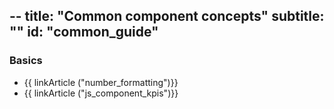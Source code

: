 --
title: "Common component concepts"
subtitle: ""
id: "common_guide"
--


### Basics

* {{ linkArticle ("number_formatting")}}
* {{ linkArticle ("js_component_kpis")}}